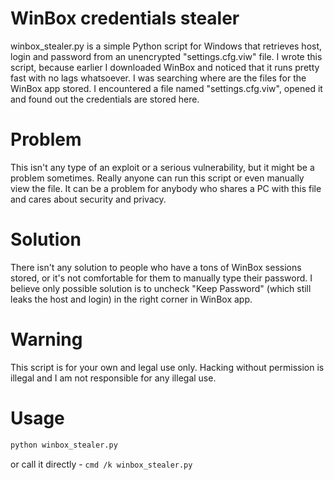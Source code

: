 # WinBox credentials stealer
winbox_stealer.py is a simple Python script for Windows that retrieves host, login and password from an unencrypted "settings.cfg.viw" file.
I wrote this script, because earlier I downloaded WinBox and noticed that it runs pretty fast with no lags whatsoever. I was searching where are the files for the WinBox app stored. I encountered a file named "settings.cfg.viw", opened it and found out the credentials are stored here.

# Problem
This isn't any type of an exploit or a serious vulnerability, but it might be a problem sometimes. Really anyone can run this script or even manually view the file. It can be a problem for anybody who shares a PC with this file and cares about security and privacy. 

# Solution
There isn't any solution to people who have a tons of WinBox sessions stored, or it's not comfortable for them to manually type their password. I believe only possible solution is to uncheck "Keep Password" (which still leaks the host and login) in the right corner in WinBox app.

# Warning
This script is for your own and legal use only. Hacking without permission is illegal and I am not responsible for any illegal use.

# Usage
```python 
python winbox_stealer.py 
```
or call it directly - ```cmd /k winbox_stealer.py```
